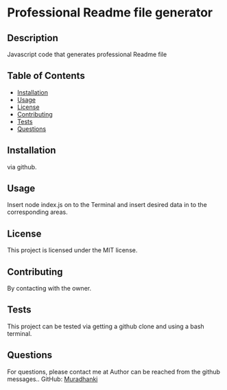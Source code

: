 # Professional Readme file generator


  ## Description
  Javascript code that generates professional Readme file

  ## Table of Contents
  - [Installation](#installation)
  - [Usage](#usage)
  - [License](#license)
  - [Contributing](#contributing)
  - [Tests](#tests)
  - [Questions](#questions)

  ## Installation
  via github.

  ## Usage
  Insert node index.js on to the Terminal and insert desired data in to the corresponding areas.

  ## License
  This project is licensed under the MIT license.
  
  ## Contributing
  By contacting with the owner.

  ## Tests
  This project can be tested via getting a github clone and using a bash terminal.

  ## Questions
  For questions, please contact me at Author can be reached from the github messages..
  GitHub: [Muradhanki](https://github.com/Muradhanki)
